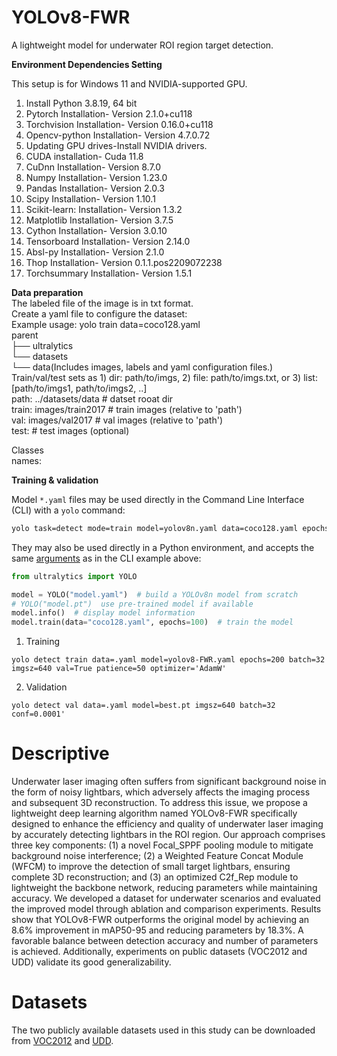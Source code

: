 # YOLOv8-FWR
A lightweight model for underwater ROI region target detection. 

**Environment Dependencies Setting**  

This setup is for Windows 11 and NVIDIA-supported GPU.
1.	Install Python 3.8.19, 64 bit
2.	Pytorch Installation- Version 2.1.0+cu118
3.	Torchvision Installation- Version 0.16.0+cu118
4.	Opencv-python Installation- Version 4.7.0.72
5.	Updating GPU drives-Install NVIDIA drivers.
6.	CUDA installation- Cuda 11.8
7.	CuDnn Installation- Version 8.7.0 
8.	Numpy Installation- Version 1.23.0
9.	Pandas Installation- Version 2.0.3
10.	Scipy Installation- Version 1.10.1
11.	Scikit-learn: Installation- Version 1.3.2
12.	Matplotlib Installation- Version 3.7.5
13.	Cython Installation- Version 3.0.10
14.	Tensorboard Installation- Version 2.14.0
15.	Absl-py Installation- Version 2.1.0
16.	Thop Installation- Version 0.1.1.pos2209072238
17.	Torchsummary Installation- Version 1.5.1

**Data preparation**  
The labeled file of the image is in txt format.  
Create a yaml file to configure the dataset:  
 Example usage: yolo train data=coco128.yaml  
 parent  
 ├── ultralytics  
 └── datasets  
     └── data(Includes images, labels and yaml configuration files.)  
Train/val/test sets as 1) dir: path/to/imgs, 2) file: path/to/imgs.txt, or 3) list: [path/to/imgs1, path/to/imgs2, ..]  
path: ../datasets/data  # datset rooat dir  
train: images/train2017  # train images (relative to 'path')   
val: images/val2017  # val images (relative to 'path')   
test:  # test images (optional)  

Classes  
names:

**Training & validation**  

Model `*.yaml` files may be used directly in the Command Line Interface (CLI) with a `yolo` command:

```bash
yolo task=detect mode=train model=yolov8n.yaml data=coco128.yaml epochs=100
```

They may also be used directly in a Python environment, and accepts the same [arguments](https://docs.ultralytics.com/usage/cfg/) as in the CLI example above:

```python
from ultralytics import YOLO

model = YOLO("model.yaml")  # build a YOLOv8n model from scratch
# YOLO("model.pt")  use pre-trained model if available
model.info()  # display model information
model.train(data="coco128.yaml", epochs=100)  # train the model
```
1.	Training
```
yolo detect train data=.yaml model=yolov8-FWR.yaml epochs=200 batch=32 imgsz=640 val=True patience=50 optimizer='AdamW'
```
2.	Validation
```
yolo detect val data=.yaml model=best.pt imgsz=640 batch=32 conf=0.0001'
```
# Descriptive
Underwater laser imaging often suffers from significant background noise in the form of noisy lightbars, which adversely affects the imaging process and subsequent 3D reconstruction. To address this issue, we propose a lightweight deep learning algorithm named YOLOv8-FWR specifically designed to enhance the efficiency and quality of underwater laser imaging by accurately detecting lightbars in the ROI region. Our approach comprises three key components: (1) a novel Focal_SPPF pooling module to mitigate background noise interference; (2) a Weighted Feature Concat Module (WFCM) to improve the detection of small target lightbars, ensuring complete 3D reconstruction; and (3) an optimized C2f_Rep module to lightweight the backbone network, reducing parameters while maintaining accuracy. We developed a dataset for underwater scenarios and evaluated the improved model through ablation and comparison experiments. Results show that YOLOv8-FWR outperforms the original model by achieving an 8.6% improvement in mAP50-95 and reducing parameters by 18.3%. A favorable balance between detection accuracy and number of parameters is achieved. Additionally, experiments on public datasets (VOC2012 and UDD) validate its good generalizability.
# Datasets
The two publicly available datasets used in this study can be downloaded from [VOC2012](http://host.robots.ox.ac.uk/pascal/VOC/voc2012/index.html#rights) and [UDD](https://github.com/chongweiliu/UDD_Official).
